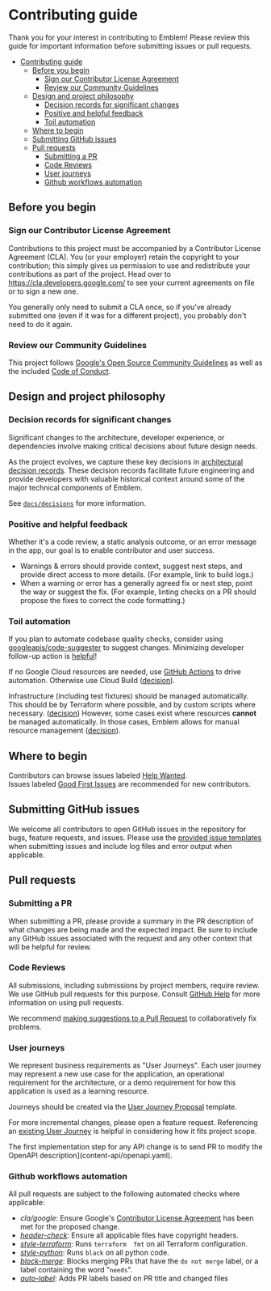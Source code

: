 # Contributing guide

Thank you for your interest in contributing to Emblem! Please review this guide 
for important information before submitting issues or pull requests.

- [Contributing guide](#contributing-guide)
  - [Before you begin](#before-you-begin)
    - [Sign our Contributor License Agreement](#sign-our-contributor-license-agreement)
    - [Review our Community Guidelines](#review-our-community-guidelines)
  - [Design and project philosophy](#design-and-project-philosophy)
    - [Decision records for significant changes](#decision-records-for-significant-changes)
    - [Positive and helpful feedback](#positive-and-helpful-feedback)
    - [Toil automation](#toil-automation)
  - [Where to begin](#where-to-begin)
  - [Submitting GitHub issues](#submitting-github-issues)
  - [Pull requests](#pull-requests)
    - [Submitting a PR](#submitting-a-pr)
    - [Code Reviews](#code-reviews)
    - [User journeys](#user-journeys)
    - [Github workflows automation](#github-workflows-automation)

## Before you begin

### Sign our Contributor License Agreement

Contributions to this project must be accompanied by a Contributor License
Agreement (CLA). You (or your employer) retain the copyright to your
contribution; this simply gives us permission to use and redistribute your
contributions as part of the project. Head over to
<https://cla.developers.google.com/> to see your current agreements on file or
to sign a new one.

You generally only need to submit a CLA once, so if you've already submitted one
(even if it was for a different project), you probably don't need to do it
again.

### Review our Community Guidelines

This project follows [Google's Open Source Community Guidelines](https://opensource.google/conduct/) 
as well as the included [Code of Conduct](/CODE_OF_CONDUCT.md).

## Design and project philosophy 

### Decision records for significant changes

Significant changes to the architecture, developer experience, or dependencies
involve making critical decisions about future design needs.

As the project evolves, we capture these key decisions in [architectural 
decision records](docs/decisions). These decision records facilitate future 
engineering and provide developers with valuable historical context around some 
of the major technical components of Emblem.

See [`docs/decisions`](docs/decisions) for more information. 

### Positive and helpful feedback

Whether it's a code review, a static analysis outcome, or an error message in 
the app, our goal is to enable contributor and user success.

* Warnings & errors should provide context, suggest next steps, and provide 
direct access to more details. (For example, link to build logs.)
* When a warning or error has a generally agreed fix or next step, point the 
way or suggest the fix. (For example, linting checks on a PR should propose the 
fixes to correct the code formatting.)

### Toil automation

If you plan to automate codebase quality checks, consider using 
[googleapis/code-suggester](https://github.com/googleapis/code-suggester) to 
suggest changes.
Minimizing developer follow-up action is [helpful](#positive-helpful-feedback)!

If no Google Cloud resources are needed, use 
[GitHub Actions](https://docs.github.com/en/actions) to drive automation. 
Otherwise use Cloud Build 
([decision](docs/decisions/2021-05-static-analysis.md)).

Infrastructure (including test fixtures) should be managed automatically. This 
should be by Terraform where possible, and by custom scripts where necessary. 
([decision](docs/decisions/2021-04-terraform.md)) However, some cases exist 
where resources **cannot** be managed automatically. In those cases, Emblem 
allows for manual resource management 
([decision](docs/decisions/2022-07-test-fixtures.md)).

## Where to begin

Contributors can browse issues labeled 
[Help
Wanted](https://github.com/GoogleCloudPlatform/emblem/issues?q=is%3Aissue+is%3Aopen+sort%3Aupdated-desc+label%3A%22help+wanted%22).  
Issues labeled 
[Good First
Issues](https://github.com/GoogleCloudPlatform/emblem/issues?q=is%3Aissue+is%3Aopen+sort%3Aupdated-desc+label%3A%22good+first+issue%22) 
are recommended for new contributors.

## Submitting GitHub issues

We welcome all contributors to open GitHub issues in the repository for bugs, 
feature requests, and issues.  Please use the 
[provided issue templates](https://github.com/GoogleCloudPlatform/emblem/issues/new/choose)
when submitting issues and include log files and error output when applicable.  

## Pull requests 

### Submitting a PR

When submitting a PR, please provide a summary in the PR description of what 
changes are being made and the expected impact. Be sure to include any GitHub 
issues associated with the request and any other context that will be helpful
for review.  

### Code Reviews

All submissions, including submissions by project members, require review. We
use GitHub pull requests for this purpose. Consult
[GitHub Help](https://help.github.com/articles/about-pull-requests/) for more
information on using pull requests.

We recommend
[making suggestions to a Pull Request](https://docs.github.com/en/github/collaborating-with-issues-and-pull-requests/reviewing-changes-in-pull-requests/incorporating-feedback-in-your-pull-request) 
to collaboratively fix problems.

### User journeys

We represent business requirements as "User Journeys". Each user journey may 
represent a new use case for the application, an operational requirement for 
the architecture, or a demo requirement for how this application is used as a 
learning resource.

Journeys should be created via the 
[User Journey Proposal](https://github.com/GoogleCloudPlatform/emblem/issues/new?assignees=&labels=status%3A+investigating%2C+priority%3A+p2%2C+type%3A+journey&template=user_journey.md&title=%28Journey%29+UJ1%3A+Journey+Title) 
template.

For more incremental changes, please open a feature request. Referencing an
[existing User Journey](https://github.com/GoogleCloudPlatform/emblem/issues?q=is%3Aissue+label%3A%22type%3A+journey%22+) 
is helpful in considering how it fits project scope.

The first implementation step for any API change is to send PR to modify the 
OpenAPI description](content-api/openapi.yaml).

### Github workflows automation

All pull requests are subject to the following automated checks where 
applicable:

* *cla/google*: Ensure Google's 
[Contributor License Agreement](#contributor-license-agreement) has been met 
for the proposed change.
* *[header-check](https://github.com/googleapis/repo-automation-bots/tree/master/packages/header-checker-lint)*: 
Ensure all applicable files have copyright headers.
* *[style-terraform](/.github/workflows/style-terraform.yml)*: Runs `terraform 
fmt` on all Terraform configuration.
* *[style-python](/.github/workflows/style-python.yml)*: Runs `black` on all 
python code.
* *[block-merge](/.github/workflows/block-merge.yml)*: Blocks merging PRs that
  have the `do not merge` label, or a label containing the word "`needs`".
* *[auto-label](/.github/workflows/auto-label.yml)*: Adds PR labels based on
  PR title and changed files

